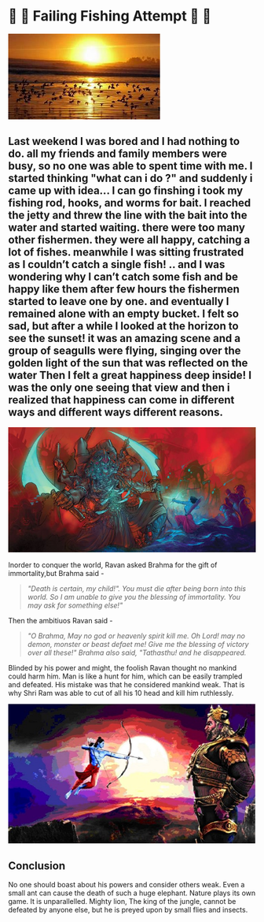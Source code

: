 # :tropical_fish: :flipper:   Failing Fishing Attempt :shark: :tropical_fish:
![MY foto](th(2).jpg)
## Last weekend I was bored and I had nothing to do. all my friends and family members were busy, so no one was able to spent time with me. I started thinking "what can i do ?" and suddenly i came up with idea... I can go finshing i  took my fishing rod, hooks, and worms for bait. I reached the jetty and threw the line with the bait into the water and started waiting. there were too many other fishermen. they were all happy, catching a lot of fishes. meanwhile I was sitting frustrated as I couldn’t catch a single fish! .. and I was wondering why I can’t catch some fish and be happy like them after few hours the fishermen started to leave one by one. and eventually I remained alone with an empty bucket. I felt so sad, but after a while I looked at the horizon to see the sunset! it was an amazing scene and a group of seagulls were flying, singing over the golden light of the sun that was reflected on the water Then I felt a great happiness deep inside! I was the only one seeing that view and then i realized that happiness can come in different ways and different ways different reasons.

![10-headed-Ravan-and-Shri-Ram-fighting.jpg](10-headed-Ravan-and-Shri-Ram-fighting.jpg)

Inorder to conquer the world, Ravan asked Brahma for the gift of immortality,but Brahma said -
>*"Death is certain, my  child!". You must die after being born into this world. So I am unable to give you the blessing of immortality. You may ask for something else!"*

Then the ambitiuos Ravan said -
>*"O Brahma, May no god or heavenly spirit kill me. Oh Lord! may no demon, monster or beast defaet me! Give me the blessing of victory over all these!" Brahma also said, "Tathasthu! and he disappeared.*

Blinded by his power and might, the foolish Ravan thought no mankind could harm him. Man is like a hunt for him, which can be easily trampled and defeated. His mistake was that he considered mankind weak. That is why Shri Ram was able to cut of all his 10 head and kill him ruthlessly.

![Ram-aiming-to-kill-ravan.jpg](Ram-aiming-to-kill-ravan.jpg)

## Conclusion
No one should boast about his powers and consider others weak. Even a small ant can cause the death of such a huge elephant. Nature plays its own game. It is unparallelled. Mighty lion, The king of the jungle, cannot be defeated by anyone else, but he is preyed  upon by small flies and insects.
